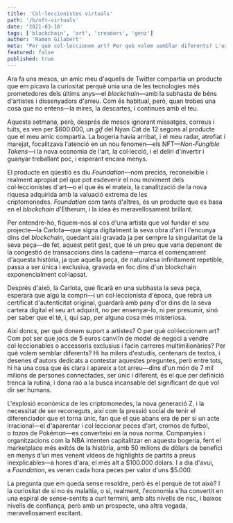 ```yaml
---
title: 'Col·leccionistes virtuals'
path: '/b/nft-virtuals'
date: '2021-03-10'
tags: ['blockchain', 'art', 'creadors', 'genz']
author: 'Ramon Gilabert'
meta: "Per què col·leccionem art? Per què volem semblar diferents? L'explosió de les criptomonedes i la generació Z, està transformant la creativitat digital."
featured: false
published: true
---
```


Ara fa uns mesos, un amic meu d'aquells de Twitter compartia un producte que em picava la curiositat perquè unia una de les tecnologies més prometedores dels últims anys—el *blockchain*—amb la subhasta de béns d'artistes i dissenyadors d'arreu. Com és habitual, però, quan trobes una cosa que no entens—la mires, la descartes, i continues amb el teu.

Aquesta setmana, però, després de mesos ignorant missatges, correus i tuits, es ven per $600.000, un *gif* del Nyan Cat de 12 segons al producte que el meu amic compartia. La bogeria havia arribat, i el meu radar, atrofiat i marejat, focalitzava l'atenció en un nou fenomen—els NFT—_Non-Fungible Tokens_—i la nova economia de l'art, la col·lecció, i el deliri d'invertir i guanyar treballant poc, i esperant encara menys.

El producte en qüestió es diu *Foundation*—nom preciós, reconeixible i realment apropiat pel que pot esdevenir el nou moviment dels col·leccionistes d'art—o el que és el mateix, la canalització de la nova riquesa adquirida amb la valuació extrema de les criptomonedes. *Foundation* com tants d'altres, és un producte que es basa en el *blockchain* d'Etherum, i la idea és meravellosament brillant.

Per entendre-ho, fiquem-nos al cos d'una artista que vol fundar el seu projecte—la Carlota—que signa digitalment la seva obra d'art i l'encunya dins del *blockchain*, quedant així gravada ja per sempre la singularitat de la seva peça—de fet, aquest petit gest, que té un preu que varia depenent de la congestió de transaccions dins la cadena—marca el començament d'aquesta història, ja que aquella peça, de naturalesa infinitament repetible, passa a ser única i exclusiva, gravada en foc dins d'un blockchain exponencialment col·lapsat.

Després d'això, la Carlota, que ficarà en una subhasta la seva peça, esperarà que algú la compri—i un col·leccionista d'època, que rebrà un certificat d'autenticitat original, guardarà amb pany d'or dins de la seva cartera digital el seu art adquirit, no per ensenyar-lo, ni per presumir, sinó per saber que el té, i, qui sap, per alguna cosa més misteriosa.

Així doncs, per què donem suport a artistes? O per què col·leccionem art? Com pot ser que jocs de 5 euros canviïn de model de negoci a vendre col·leccionables o accessoris exclusius i facin carreres multimilionàries? Per què volem semblar diferents? Hi ha milers d'estudis, centenars de textos, i desenes d'autors dedicats a contestar aquestes preguntes, però entre tots, hi ha una cosa que és clara i apareix a tot arreu—dins d'un món de 7 mil milions de persones connectades, ser únic i diferent, és el que per definició trenca la rutina, i dona raó a la busca incansable del significant de què vol dir ser humans.

L'explosió econòmica de les criptomonedes, la nova generació Z, i la necessitat de ser reconeguts, així com la pressió social de tenir el diferenciador que et torna únic, fan que el que abans era de per si un acte irracional—el d'aparentar i col·leccionar peces d'art, cromos de futbol, o *tazos* de Pokémon—es converteixi en la nova norma. Companyies i organitzacions com la NBA intenten capitalitzar en aquesta bogeria, fent el marketplace més exitós de la història, amb 50 milions de dòlars de benefici en menys d'un mes venent vídeos de highlights de partits a preus inexplicables—a hores d'ara, el més alt a $100.000 dòlars. I a dia d'avui, a *Foundation*, es venen cada hora peces per valor d'uns $5.000.

La pregunta que em queda sense resoldre, però és el perquè de tot això? I la curiositat de si no és malaltia, o si, realment, l'economia s'ha convertit en una espiral de sense-sentits a curt termini, amb alts nivells de risc, i baixos nivells de confiança, però amb un prospecte, una altra vegada, meravellosament excitant.
